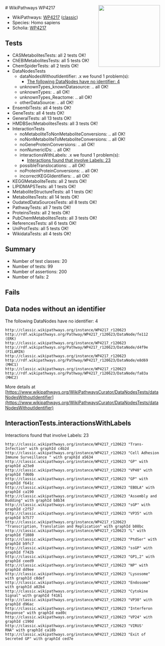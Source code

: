 <img style="float: right; width: 200px" src="https://upload.wikimedia.org/wikipedia/commons/thumb/8/83/Wplogo_with_text_500.png/640px-Wplogo_with_text_500.png" />
# WikiPathways WP4217

* WikiPathways: [WP4217](https://wikipathways.org/pathways/WP4217) ([classic](https://classic.wikipathways.org/instance/WP4217))
* Species: Homo sapiens
* Scholia: [WP4217](https://scholia.toolforge.org/wikipathways/WP4217)
## Tests
* CASMetabolitesTests: all 2 tests OK!
* ChEBIMetabolitesTests: all 5 tests OK!
* ChemSpiderTests: all 2 tests OK!
* DataNodesTests
    * dataNodesWithoutIdentifier: .x we found 1 problem(s):
        * [The following DataNodes have no identifier: 4](#d2d32fa3)
    * unknownTypes_knownDatasource: .. all OK!
    * unknownTypes: .. all OK!
    * unknownTypes_Reactome: .. all OK!
    * otherDataSource: .. all OK!
* EnsemblTests: all 4 tests OK!
* GeneTests: all 4 tests OK!
* GeneralTests: all 13 tests OK!
* HMDBSecMetabolitesTests: all 3 tests OK!
* InteractionTests
    * noMetaboliteToNonMetaboliteConversions: .. all OK!
    * noNonMetaboliteToMetaboliteConversions: .. all OK!
    * noGeneProteinConversions: .. all OK!
    * nonNumericIDs: .. all OK!
    * interactionsWithLabels: .x we found 1 problem(s):
        * [Interactions found that involve Labels: 23](#fe97a8da)
    * possibleTranslocations: .. all OK!
    * noProteinProteinConversions: .. all OK!
    * incorrectKEGGIdentifiers: .. all OK!
* KEGGMetaboliteTests: all 2 tests OK!
* LIPIDMAPSTests: all 1 tests OK!
* MetaboliteStructureTests: all 1 tests OK!
* MetabolitesTests: all 14 tests OK!
* OudatedDataSourcesTests: all 8 tests OK!
* PathwayTests: all 7 tests OK!
* ProteinsTests: all 2 tests OK!
* PubChemMetabolitesTests: all 3 tests OK!
* ReferencesTests: all 6 tests OK!
* UniProtTests: all 5 tests OK!
* WikidataTests: all 4 tests OK!


## Summary

* Number of test classes: 20
* Number of tests: 99
* Number of assertions: 200
* Number of fails: 2

## Fails

<a name="d2d32fa3" />

## Data nodes without an identifier

The following DataNodes have no identifier: 4
```
http://classic.wikipathways.org/instance/WP4217_r120623 http://rdf.wikipathways.org/Pathway/WP4217_r120623/DataNode/fe112 (ERK)
http://classic.wikipathways.org/instance/WP4217_r120623 http://rdf.wikipathways.org/Pathway/WP4217_r120623/DataNode/d4f9e (FILAMIN)
http://classic.wikipathways.org/instance/WP4217_r120623 http://rdf.wikipathways.org/Pathway/WP4217_r120623/DataNode/e8d69 (MHC1)
http://classic.wikipathways.org/instance/WP4217_r120623 http://rdf.wikipathways.org/Pathway/WP4217_r120623/DataNode/fa83a (MHC2)
```

More details at [https://www.wikipathways.org/WikiPathwaysCurator/DataNodesTests/dataNodesWithoutIdentifier](https://www.wikipathways.org/WikiPathwaysCurator/DataNodesTests/dataNodesWithoutIdentifier)

<a name="fe97a8da" />

## InteractionTests.interactionsWithLabels

Interactions found that involve Labels: 23
```
http://classic.wikipathways.org/instance/WP4217_r120623 "Trans-Infection" with graphId c4b2d
http://classic.wikipathways.org/instance/WP4217_r120623 "Cell Adhesion
Immune Surveillance " with graphId a5634
http://classic.wikipathways.org/instance/WP4217_r120623 "GP" with graphId a23e0
http://classic.wikipathways.org/instance/WP4217_r120623 "VP40" with graphId fd60b
http://classic.wikipathways.org/instance/WP4217_r120623 "GP" with graphId f641c
http://classic.wikipathways.org/instance/WP4217_r120623 "EBOLA" with graphId ca190
http://classic.wikipathways.org/instance/WP4217_r120623 "Assembly and Budding" with graphId b8b34
http://classic.wikipathways.org/instance/WP4217_r120623 "sGP" with graphId c2f57
http://classic.wikipathways.org/instance/WP4217_r120623 "VP35" with graphId b7577
http://classic.wikipathways.org/instance/WP4217_r120623 "Transcription, Translation and Replication" with graphId b08bc
http://classic.wikipathways.org/instance/WP4217_r120623 "L" with graphId f1080
http://classic.wikipathways.org/instance/WP4217_r120623 "PtdSer" with graphId b9fc7
http://classic.wikipathways.org/instance/WP4217_r120623 "ssGP" with graphId f742b
http://classic.wikipathways.org/instance/WP4217_r120623 "GP1,2" with graphId ceed9
http://classic.wikipathways.org/instance/WP4217_r120623 "NP" with graphId dd9ee
http://classic.wikipathways.org/instance/WP4217_r120623 "Lysosome" with graphId c0def
http://classic.wikipathways.org/instance/WP4217_r120623 "Endosome" with graphId a02b4
http://classic.wikipathways.org/instance/WP4217_r120623 "Cytokine Signal" with graphId f4161
http://classic.wikipathways.org/instance/WP4217_r120623 "VP30" with graphId d96ac
http://classic.wikipathways.org/instance/WP4217_r120623 "Interferon Response" with graphId ead0c
http://classic.wikipathways.org/instance/WP4217_r120623 "VP24" with graphId c190d
http://classic.wikipathways.org/instance/WP4217_r120623 "VIRUS'
RNA" with graphId ca18b
http://classic.wikipathways.org/instance/WP4217_r120623 "Exit of Secreted GP" with graphId ced7e
```

